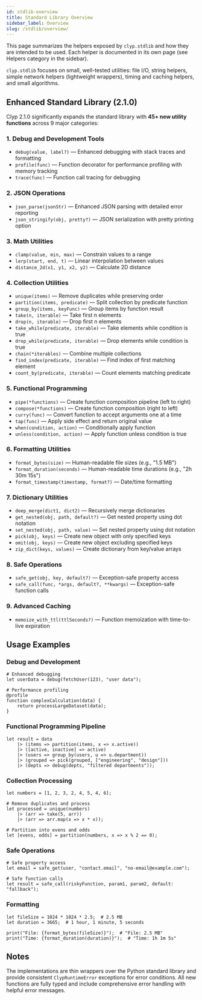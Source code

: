 ```yaml
---
id: stdlib-overview
title: Standard Library Overview
sidebar_label: Overview
slug: /stdlib/overview/
---
```


This page summarizes the helpers exposed by `clyp.stdlib` and how they
are intended to be used. Each helper is documented in its own page
(see Helpers category in the sidebar).

`clyp.stdlib` focuses on small, well-tested utilities: file I/O,
string helpers, simple network helpers (lightweight wrappers), timing
and caching helpers, and small algorithms.

## Enhanced Standard Library (2.1.0)

Clyp 2.1.0 significantly expands the standard library with **45+ new utility functions** across 9 major categories:

### 1. Debug and Development Tools
- `debug(value, label?)` — Enhanced debugging with stack traces and formatting
- `profile(func)` — Function decorator for performance profiling with memory tracking
- `trace(func)` — Function call tracing for debugging

### 2. JSON Operations
- `json_parse(jsonStr)` — Enhanced JSON parsing with detailed error reporting
- `json_stringify(obj, pretty?)` — JSON serialization with pretty printing option

### 3. Math Utilities
- `clamp(value, min, max)` — Constrain values to a range
- `lerp(start, end, t)` — Linear interpolation between values
- `distance_2d(x1, y1, x2, y2)` — Calculate 2D distance

### 4. Collection Utilities
- `unique(items)` — Remove duplicates while preserving order
- `partition(items, predicate)` — Split collection by predicate function
- `group_by(items, keyFunc)` — Group items by function result
- `take(n, iterable)` — Take first n elements
- `drop(n, iterable)` — Drop first n elements  
- `take_while(predicate, iterable)` — Take elements while condition is true
- `drop_while(predicate, iterable)` — Drop elements while condition is true
- `chain(*iterables)` — Combine multiple collections
- `find_index(predicate, iterable)` — Find index of first matching element
- `count_by(predicate, iterable)` — Count elements matching predicate

### 5. Functional Programming
- `pipe(*functions)` — Create function composition pipeline (left to right)
- `compose(*functions)` — Create function composition (right to left)
- `curry(func)` — Convert function to accept arguments one at a time
- `tap(func)` — Apply side effect and return original value
- `when(condition, action)` — Conditionally apply function
- `unless(condition, action)` — Apply function unless condition is true

### 6. Formatting Utilities
- `format_bytes(size)` — Human-readable file sizes (e.g., "1.5 MB")
- `format_duration(seconds)` — Human-readable time durations (e.g., "2h 30m 15s")
- `format_timestamp(timestamp, format?)` — Date/time formatting

### 7. Dictionary Utilities
- `deep_merge(dict1, dict2)` — Recursively merge dictionaries
- `get_nested(obj, path, default?)` — Get nested property using dot notation
- `set_nested(obj, path, value)` — Set nested property using dot notation
- `pick(obj, keys)` — Create new object with only specified keys
- `omit(obj, keys)` — Create new object excluding specified keys
- `zip_dict(keys, values)` — Create dictionary from key/value arrays

### 8. Safe Operations
- `safe_get(obj, key, default?)` — Exception-safe property access
- `safe_call(func, *args, default?, **kwargs)` — Exception-safe function calls

### 9. Advanced Caching
- `memoize_with_ttl(ttlSeconds?)` — Function memoization with time-to-live expiration

## Usage Examples

### Debug and Development
```clyp
# Enhanced debugging
let userData = debug(fetchUser(123), "user data");

# Performance profiling
@profile
function complexCalculation(data) {
    return processLargeDataset(data);
}
```

### Functional Programming Pipeline
```clyp
let result = data
    |> (items => partition(items, x => x.active))
    |> ([active, inactive] => active)
    |> (users => group_by(users, u => u.department))
    |> (grouped => pick(grouped, ["engineering", "design"]))
    |> (depts => debug(depts, "filtered departments"));
```

### Collection Processing
```clyp
let numbers = [1, 2, 3, 2, 4, 5, 4, 6];

# Remove duplicates and process
let processed = unique(numbers)
    |> (arr => take(5, arr))
    |> (arr => arr.map(x => x * x));

# Partition into evens and odds
let [evens, odds] = partition(numbers, x => x % 2 == 0);
```

### Safe Operations
```clyp
# Safe property access
let email = safe_get(user, "contact.email", "no-email@example.com");

# Safe function calls
let result = safe_call(riskyFunction, param1, param2, default: "fallback");
```

### Formatting
```clyp
let fileSize = 1024 * 1024 * 2.5;  # 2.5 MB
let duration = 3665;  # 1 hour, 1 minute, 5 seconds

print("File: {format_bytes(fileSize)}");  # "File: 2.5 MB"
print("Time: {format_duration(duration)}");  # "Time: 1h 1m 5s"
```

## Notes

The implementations are thin wrappers over the Python standard
library and provide consistent `ClypRuntimeError` exceptions for
error conditions. All new functions are fully typed and include
comprehensive error handling with helpful error messages.
